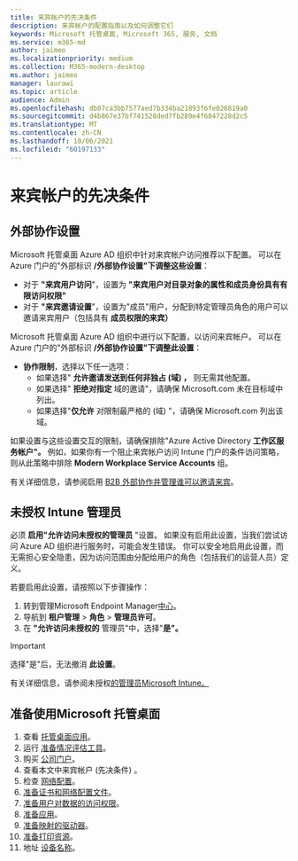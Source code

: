```yaml
---
title: 来宾帐户的先决条件
description: 来宾帐户的配置指南以及如何调整它们
keywords: Microsoft 托管桌面, Microsoft 365, 服务, 文档
ms.service: m365-md
author: jaimeo
ms.localizationpriority: medium
ms.collection: M365-modern-desktop
ms.author: jaimeo
manager: laurawi
ms.topic: article
audience: Admin
ms.openlocfilehash: db07ca3bb7577aed7b334ba21893f6fe026819a0
ms.sourcegitcommit: d4b867e37bf741528ded7fb289e4f6847228d2c5
ms.translationtype: MT
ms.contentlocale: zh-CN
ms.lasthandoff: 10/06/2021
ms.locfileid: "60197133"
---
```

# <a name="prerequisites-for-guest-accounts"></a>来宾帐户的先决条件

## <a name="external-collaboration-settings"></a>外部协作设置

Microsoft 托管桌面 Azure AD 组织中针对来宾帐户访问推荐以下配置。 可以在 Azure 门户的"[](https://portal.azure.com)外部标识 **/外部协作设置"下调整这些设置**：

-   对于 **"来宾用户访问**"，设置为 **"来宾用户对目录对象的属性和成员身份具有有限访问权限"**
-   对于 **"来宾邀请设置**"，设置为"成员"用户，分配到特定管理员角色的用户可以邀请来宾用户（包括具有 **成员权限的来宾）**

Microsoft 托管桌面 Azure AD 组织中进行以下配置，以访问来宾帐户。 可以在 Azure 门户的"[](https://portal.azure.com)外部标识 **/外部协作设置"下调整此设置**：

-   **协作限制**，选择以下任一选项：
    -   如果选择" **允许邀请发送到任何非独占 (域) ，** 则无需其他配置。
    -   如果选择" **拒绝对指定** 域的邀请"，请确保 Microsoft.com 未在目标域中列出。
    -   如果选择"**仅允许** 对限制最严格的 (域) "，请确保 Microsoft.com 列出该域。 

如果设置与这些设置交互的限制，请确保排除"Azure Active Directory **工作区服务帐户"。** 例如，如果你有一个阻止来宾帐户访问 Intune 门户的条件访问策略，则从此策略中排除 **Modern Workplace Service Accounts** 组。

有关详细信息，请参阅启用 [B2B 外部协作并管理谁可以邀请来宾](/azure/active-directory/external-identities/delegate-invitations#to-configure-external-collaboration-settings)。

## <a name="unlicensed-intune-admin"></a>未授权 Intune 管理员

必须 **启用"允许访问未授权的管理员** "设置。 如果没有启用此设置，当我们尝试访问 Azure AD 组织进行服务时，可能会发生错误。 你可以安全地启用此设置，而无需担心安全隐患，因为访问范围由分配给用户的角色（包括我们的运营人员）定义。

若要启用此设置，请按照以下步骤操作：

1. 转到管理Microsoft Endpoint Manager[中心](https://go.microsoft.com/fwlink/?linkid=2109431)。
2. 导航到 **租户管理**  >  **角色**  >  **管理员许可**。
3. 在 **"允许访问未授权的** 管理员"中，选择"**是"。**

> [!IMPORTANT]
> 选择"是"后，无法撤消 **此设置**。

有关详细信息，请参阅未授权[的管理员Microsoft Intune。](/mem/intune/fundamentals/unlicensed-admins)

## <a name="steps-to-get-ready-for-microsoft-managed-desktop"></a>准备使用Microsoft 托管桌面

1. 查看 [托管桌面应用](prerequisites.md)。
2. 运行 [准备情况评估工具](readiness-assessment-tool.md)。
1. 购买 [公司门户](../get-started/company-portal.md)。
1. 查看本文中来宾帐户 (先决条件) 。
1. 检查 [网络配置](network.md)。
1. [准备证书和网络配置文件](certs-wifi-lan.md)。
1. [准备用户对数据的访问权限](authentication.md)。
1. [准备应用](apps.md)。
1. [准备映射的驱动器](mapped-drives.md)。
1. [准备打印资源](printing.md)。
1. 地址 [设备名称](address-device-names.md)。
